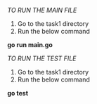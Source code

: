 *TO RUN THE MAIN FILE*

1) Go to the task1 directory
2) Run the below command

**go run main.go**

*TO RUN THE TEST FILE*

1) Go to the task1 directory
2) Run the below command

**go test**